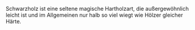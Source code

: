 

Schwarzholz ist eine seltene magische Hartholzart, die außergewöhnlich leicht ist und im Allgemeinen nur halb so viel wiegt wie Hölzer gleicher Härte.